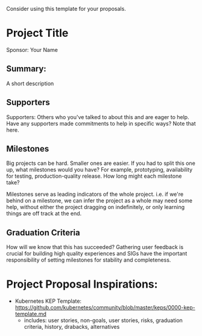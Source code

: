 Consider using this template for your proposals.

# Project Title

Sponsor: Your Name

## Summary:

A short description

## Supporters

Supporters: Others who you've talked to about this and are eager to help. Have any supporters made commitments to help in specific ways? Note that here.

## Milestones

Big projects can be hard. Smaller ones are easier. If you had to split this one up, what milestones would you have? For example, prototyping, availability for testing, production-quality release. How long might each milestone take?

Milestones serve as leading indicators of the whole project. i.e. if we're behind on a milestone, we can infer the project as a whole may need some help, without either the project dragging on indefinitely, or only learning things are off track at the end.

## Graduation Criteria

How will we know that this has succeeded?
Gathering user feedback is crucial for building high quality experiences and SIGs have the important responsibility of setting milestones for stability and completeness.

# Project Proposal Inspirations:

* Kubernetes KEP Template: https://github.com/kubernetes/community/blob/master/keps/0000-kep-template.md
  * includes: user stories, non-goals, user stories, risks, graduation criteria, history, drabacks, alternatives

